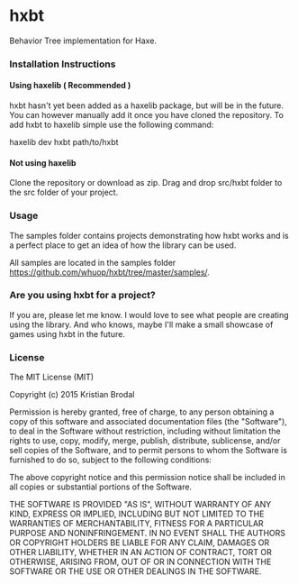 # hxbt

Behavior Tree implementation for Haxe.

### Installation Instructions

#### Using haxelib ( Recommended )
hxbt hasn't yet been added as a haxelib package, but will be in the future. You can however manually add it once you have cloned the repository. To add hxbt to haxelib simple use the following command:

haxelib dev hxbt path/to/hxbt

#### Not using haxelib

Clone the repository or download as zip. Drag and drop src/hxbt folder to the src folder of your project.

### Usage

The samples folder contains projects demonstrating how hxbt works and is a perfect place to get an idea of how the library can be used. 

All samples are located in the samples folder https://github.com/whuop/hxbt/tree/master/samples/.

### Are you using hxbt for a project?

If you are, please let me know. I would love to see what people are creating using the library. And who knows, maybe I'll make a small showcase of games using hxbt in the future. 

### License

The MIT License (MIT)

Copyright (c) 2015 Kristian Brodal

Permission is hereby granted, free of charge, to any person obtaining a copy
of this software and associated documentation files (the "Software"), to deal
in the Software without restriction, including without limitation the rights
to use, copy, modify, merge, publish, distribute, sublicense, and/or sell
copies of the Software, and to permit persons to whom the Software is
furnished to do so, subject to the following conditions:

The above copyright notice and this permission notice shall be included in all
copies or substantial portions of the Software.

THE SOFTWARE IS PROVIDED "AS IS", WITHOUT WARRANTY OF ANY KIND, EXPRESS OR
IMPLIED, INCLUDING BUT NOT LIMITED TO THE WARRANTIES OF MERCHANTABILITY,
FITNESS FOR A PARTICULAR PURPOSE AND NONINFRINGEMENT. IN NO EVENT SHALL THE
AUTHORS OR COPYRIGHT HOLDERS BE LIABLE FOR ANY CLAIM, DAMAGES OR OTHER
LIABILITY, WHETHER IN AN ACTION OF CONTRACT, TORT OR OTHERWISE, ARISING FROM,
OUT OF OR IN CONNECTION WITH THE SOFTWARE OR THE USE OR OTHER DEALINGS IN THE
SOFTWARE.

